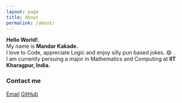 ```yaml
---
layout: page
title: About
permalink: /about/
---
```


**Hello World!.**  
My name is **Mandar Kakade.**  
I love to Code, appreciate Logic and enjoy silly pun based jokes. :smile: .  
I am currently persuing a major in Mathematics and Computing at **IIT Kharagpur, India.**  

### Contact me

[Email](mailto:mandaravikakade@gmail.com)
[GitHub](https://github.com/MandarMK)
